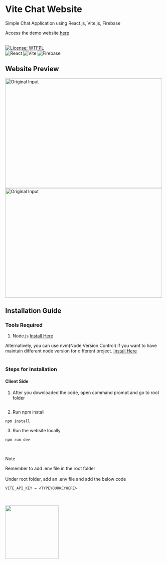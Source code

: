 # Vite Chat Website
Simple Chat Application using React.js, Vite.js, Firebase

Access the demo website [here](https://vite-chat-web.vercel.app/)<br><br>

[![License: WTFPL](https://img.shields.io/badge/License-WTFPL-brightgreen.svg?style=for-the-badge)](http://www.wtfpl.net/about/)<br>
![React](https://img.shields.io/badge/react-%2320232a.svg?style=for-the-badge&logo=react&logoColor=%2361DAFB)
![Vite](https://img.shields.io/badge/vite-%23646CFF.svg?style=for-the-badge&logo=vite&logoColor=white)
![Firebase](https://img.shields.io/badge/firebase-a08021?style=for-the-badge&logo=firebase&logoColor=ffcd34)

## Website Preview

<img src="https://github.com/zijian99/react_chat_web/assets/92379986/ce3b8b96-7366-4374-925e-39091a6c1480" height="350" width="500" alt="Original Input">
<img src="https://github.com/zijian99/react_chat_web/assets/92379986/3ad5c7d3-555d-4cee-9a96-1bfef5047064" height="350" width="500" alt="Original Input"><br>



## Installation Guide

### Tools Required
1. Node.js [Install Here](https://nodejs.org/en)

Alternatively, you can use nvm(Node Version Control) if you want to have maintain different node version for different project. [Install Here](https://github.com/nvm-sh/nvm)
<br><br>


### Steps for Installation

#### Client Side


1. After you downloaded the code, open command prompt and go to root folder
```
```
2. Run npm install
```
npm install
```
3. Run the website locally
```
npm run dev
```
<br>



> [!NOTE]
> Remember to add .env file in the root folder <br><br>
> Under root folder, add an .env file and add the below code<br>
> ```
> VITE_API_KEY = <TYPEYOURKEYHERE>
> ```

<br><br>
<img src="https://github.com/zijian99/react_chat_web/assets/92379986/7f78fd26-46b0-40d1-b8cb-f6179ea27115" width="170" height="170">


